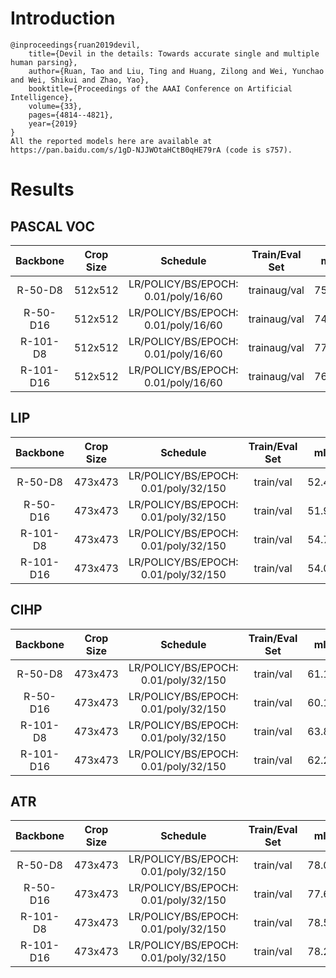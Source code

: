 # Introduction
```
@inproceedings{ruan2019devil,
    title={Devil in the details: Towards accurate single and multiple human parsing},
    author={Ruan, Tao and Liu, Ting and Huang, Zilong and Wei, Yunchao and Wei, Shikui and Zhao, Yao},
    booktitle={Proceedings of the AAAI Conference on Artificial Intelligence},
    volume={33},
    pages={4814--4821},
    year={2019}
}
All the reported models here are available at https://pan.baidu.com/s/1gD-NJJWOtaHCtB0qHE79rA (code is s757).
```


# Results

## PASCAL VOC
| Backbone  | Crop Size  | Schedule                             | Train/Eval Set  | mIoU   | Download                 |
| :-:       | :-:        | :-:                                  | :-:             | :-:    | :-:                      |
| R-50-D8   | 512x512    | LR/POLICY/BS/EPOCH: 0.01/poly/16/60  | trainaug/val    | 75.69% | [model](https://github.com/SegmentationBLWX/modelstore/releases/download/ssseg_ce2p/ce2p_resnet50os8_voc_train.pth) &#124; [log](https://github.com/SegmentationBLWX/modelstore/releases/download/ssseg_ce2p/ce2p_resnet50os8_voc_train.log) |
| R-50-D16  | 512x512    | LR/POLICY/BS/EPOCH: 0.01/poly/16/60  | trainaug/val    | 74.58% | [model](https://github.com/SegmentationBLWX/modelstore/releases/download/ssseg_ce2p/ce2p_resnet50os16_voc_train.pth) &#124; [log](https://github.com/SegmentationBLWX/modelstore/releases/download/ssseg_ce2p/ce2p_resnet50os16_voc_train.log) |
| R-101-D8  | 512x512    | LR/POLICY/BS/EPOCH: 0.01/poly/16/60  | trainaug/val    | 77.77% | [model](https://github.com/SegmentationBLWX/modelstore/releases/download/ssseg_ce2p/ce2p_resnet101os8_voc_train.pth) &#124; [log](https://github.com/SegmentationBLWX/modelstore/releases/download/ssseg_ce2p/ce2p_resnet101os8_voc_train.log) |
| R-101-D16 | 512x512    | LR/POLICY/BS/EPOCH: 0.01/poly/16/60  | trainaug/val    | 76.84% | [model](https://github.com/SegmentationBLWX/modelstore/releases/download/ssseg_ce2p/ce2p_resnet101os16_voc_train.pth) &#124; [log](https://github.com/SegmentationBLWX/modelstore/releases/download/ssseg_ce2p/ce2p_resnet101os16_voc_train.log) |

## LIP
| Backbone  | Crop Size  | Schedule                             | Train/Eval Set  | mIoU   | Download                 |
| :-:       | :-:        | :-:                                  | :-:             | :-:    | :-:                      |
| R-50-D8   | 473x473    | LR/POLICY/BS/EPOCH: 0.01/poly/32/150 | train/val       | 52.42% | [model](https://github.com/SegmentationBLWX/modelstore/releases/download/ssseg_ce2p/ce2p_resnet50os8_lip_train.pth) &#124; [log](https://github.com/SegmentationBLWX/modelstore/releases/download/ssseg_ce2p/ce2p_resnet50os8_lip_train.log) |
| R-50-D16  | 473x473    | LR/POLICY/BS/EPOCH: 0.01/poly/32/150 | train/val       | 51.98% | [model](https://github.com/SegmentationBLWX/modelstore/releases/download/ssseg_ce2p/ce2p_resnet50os16_lip_train.pth) &#124; [log](https://github.com/SegmentationBLWX/modelstore/releases/download/ssseg_ce2p/ce2p_resnet50os16_lip_train.log) |
| R-101-D8  | 473x473    | LR/POLICY/BS/EPOCH: 0.01/poly/32/150 | train/val       | 54.79% | [model](https://github.com/SegmentationBLWX/modelstore/releases/download/ssseg_ce2p/ce2p_resnet101os8_lip_train.pth) &#124; [log](https://github.com/SegmentationBLWX/modelstore/releases/download/ssseg_ce2p/ce2p_resnet101os8_lip_train.log) |
| R-101-D16 | 473x473    | LR/POLICY/BS/EPOCH: 0.01/poly/32/150 | train/val       | 54.02% | [model](https://github.com/SegmentationBLWX/modelstore/releases/download/ssseg_ce2p/ce2p_resnet101os16_lip_train.pth) &#124; [log](https://github.com/SegmentationBLWX/modelstore/releases/download/ssseg_ce2p/ce2p_resnet101os16_lip_train.log) |

## CIHP
| Backbone  | Crop Size  | Schedule                             | Train/Eval Set  | mIoU   | Download                 |
| :-:       | :-:        | :-:                                  | :-:             | :-:    | :-:                      |
| R-50-D8   | 473x473    | LR/POLICY/BS/EPOCH: 0.01/poly/32/150 | train/val       | 61.15% | [model](https://github.com/SegmentationBLWX/modelstore/releases/download/ssseg_ce2p/ce2p_resnet50os8_cihp_train.pth) &#124; [log](https://github.com/SegmentationBLWX/modelstore/releases/download/ssseg_ce2p/ce2p_resnet50os8_cihp_train.log) |
| R-50-D16  | 473x473    | LR/POLICY/BS/EPOCH: 0.01/poly/32/150 | train/val       | 60.15% | [model](https://github.com/SegmentationBLWX/modelstore/releases/download/ssseg_ce2p/ce2p_resnet50os16_cihp_train.pth) &#124; [log](https://github.com/SegmentationBLWX/modelstore/releases/download/ssseg_ce2p/ce2p_resnet50os16_cihp_train.log) |
| R-101-D8  | 473x473    | LR/POLICY/BS/EPOCH: 0.01/poly/32/150 | train/val       | 63.83% | [model](https://github.com/SegmentationBLWX/modelstore/releases/download/ssseg_ce2p/ce2p_resnet101os8_cihp_train.pth) &#124; [log](https://github.com/SegmentationBLWX/modelstore/releases/download/ssseg_ce2p/ce2p_resnet101os8_cihp_train.log) |
| R-101-D16 | 473x473    | LR/POLICY/BS/EPOCH: 0.01/poly/32/150 | train/val       | 62.25% | [model](https://github.com/SegmentationBLWX/modelstore/releases/download/ssseg_ce2p/ce2p_resnet101os16_cihp_train.pth) &#124; [log](https://github.com/SegmentationBLWX/modelstore/releases/download/ssseg_ce2p/ce2p_resnet101os16_cihp_train.log) |

## ATR
| Backbone  | Crop Size  | Schedule                             | Train/Eval Set  | mIoU   | Download                 |
| :-:       | :-:        | :-:                                  | :-:             | :-:    | :-:                      |
| R-50-D8   | 473x473    | LR/POLICY/BS/EPOCH: 0.01/poly/32/150 | train/val       | 78.02% | [model](https://github.com/SegmentationBLWX/modelstore/releases/download/ssseg_ce2p/ce2p_resnet50os8_atr_train.pth) &#124; [log](https://github.com/SegmentationBLWX/modelstore/releases/download/ssseg_ce2p/ce2p_resnet50os8_atr_train.log) |
| R-50-D16  | 473x473    | LR/POLICY/BS/EPOCH: 0.01/poly/32/150 | train/val       | 77.62% | [model](https://github.com/SegmentationBLWX/modelstore/releases/download/ssseg_ce2p/ce2p_resnet50os16_atr_train.pth) &#124; [log](https://github.com/SegmentationBLWX/modelstore/releases/download/ssseg_ce2p/ce2p_resnet50os16_atr_train.log) |
| R-101-D8  | 473x473    | LR/POLICY/BS/EPOCH: 0.01/poly/32/150 | train/val       | 78.57% | [model](https://github.com/SegmentationBLWX/modelstore/releases/download/ssseg_ce2p/ce2p_resnet101os8_atr_train.pth) &#124; [log](https://github.com/SegmentationBLWX/modelstore/releases/download/ssseg_ce2p/ce2p_resnet101os8_atr_train.log) |
| R-101-D16 | 473x473    | LR/POLICY/BS/EPOCH: 0.01/poly/32/150 | train/val       | 78.25% | [model](https://github.com/SegmentationBLWX/modelstore/releases/download/ssseg_ce2p/ce2p_resnet101os16_atr_train.pth) &#124; [log](https://github.com/SegmentationBLWX/modelstore/releases/download/ssseg_ce2p/ce2p_resnet101os16_atr_train.log) |